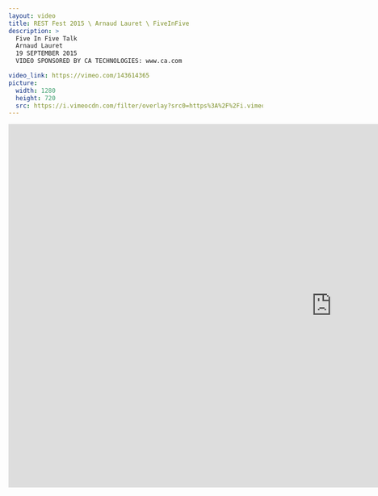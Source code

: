 ```yaml
---
layout: video
title: REST Fest 2015 \ Arnaud Lauret \ FiveInFive
description: >
  Five In Five Talk
  Arnaud Lauret
  19 SEPTEMBER 2015
  VIDEO SPONSORED BY CA TECHNOLOGIES: www.ca.com

video_link: https://vimeo.com/143614365
picture:
  width: 1280
  height: 720
  src: https://i.vimeocdn.com/filter/overlay?src0=https%3A%2F%2Fi.vimeocdn.com%2Fvideo%2F541250381_1280x720.jpg&src1=http%3A%2F%2Ff.vimeocdn.com%2Fp%2Fimages%2Fcrawler_play.png
---
```

<iframe src="https://player.vimeo.com/video/143614365?title=0&byline=0&portrait=0&badge=0&autopause=0&player_id=0" width="1280" height="720" frameborder="0" title="REST Fest 2015 \ Arnaud Lauret \ FiveInFive" webkitallowfullscreen mozallowfullscreen allowfullscreen></iframe>